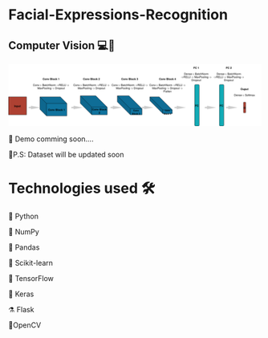# Facial-Expressions-Recognition

## Computer Vision 💻🧿 



![Model Architecture](https://github.com/ayoub-berdeddouch/Facial-Expressions-Recognition/blob/main/model.png)

🎥 Demo comming soon....

💬P.S: Dataset will be updated soon

# Technologies used 🛠️

🐍 Python

🔢 NumPy

🐼 Pandas

🧬 Scikit-learn

🌊 TensorFlow

🔦 Keras

⚗️ Flask

🧿OpenCV
